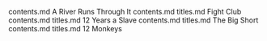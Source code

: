 contents.md A River Runs Through It
contents.md titles.md Fight Club
contents.md titles.md 12 Years a Slave
contents.md titles.md The Big Short
contents.md titles.md 12 Monkeys
